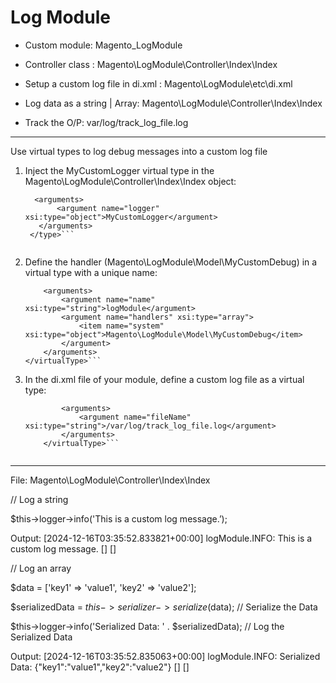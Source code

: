 # Log Module

 - Custom module: Magento_LogModule

 - Controller class : Magento\LogModule\Controller\Index\Index

 - Setup a custom log file in di.xml : Magento\LogModule\etc\di.xml

 - Log data as a string | Array: Magento\LogModule\Controller\Index\Index

 - Track the O/P: var/log/track_log_file.log


-------------- 


Use virtual types to log debug messages into a custom log file

1. Inject the MyCustomLogger virtual type in the Magento\LogModule\Controller\Index\Index object:
   
   ```<type name="Magento\LogModule\Controller\Index\Index">
     <arguments>
          <argument name="logger" xsi:type="object">MyCustomLogger</argument>
      </arguments>
    </type>```
 
2. Define the handler (Magento\LogModule\Model\MyCustomDebug) in a virtual type with a unique name:

    ```<virtualType name="MyCustomLogger" type="Magento\Framework\Logger\Monolog">
        <arguments>
            <argument name="name" xsi:type="string">logModule</argument>
            <argument name="handlers" xsi:type="array">
                <item name="system" xsi:type="object">Magento\LogModule\Model\MyCustomDebug</item>
            </argument>
        </arguments>
    </virtualType>```

3. In the di.xml file of your module, define a custom log file as a virtual type:

    ```<virtualType name="Magento\LogModule\Model\MyCustomDebug" type="Magento\Framework\Logger\Handler\Base">
            <arguments>
                <argument name="fileName" xsi:type="string">/var/log/track_log_file.log</argument>
            </arguments>
        </virtualType>```


--------------


File: Magento\LogModule\Controller\Index\Index

  // Log a string
 
   $this->logger->info('This is a custom log message.’);

   Output: [2024-12-16T03:35:52.833821+00:00] logModule.INFO: This is a custom log message. [] []


  // Log an array
 
   $data = ['key1' => 'value1', 'key2' => 'value2'];

   $serializedData = $this->serializer->serialize($data); // Serialize the Data
   
   $this->logger->info('Serialized Data: ' . $serializedData); // Log the Serialized Data


   Output: [2024-12-16T03:35:52.835063+00:00] logModule.INFO: Serialized Data: {"key1":"value1","key2":"value2"} [] []